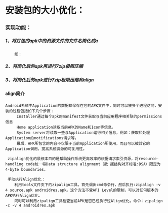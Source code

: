 # 安装包的大小优化：
### 实现功能：
##### 1、将打包的apk中的资源文件的文件名简化成a
        如：
##### 2、将简化后的apk再进行7zip极限压缩
##### 3、将简化后的apk进行7zip极限压缩和align


#### align简介
    Android系统中Application的数据都保存在它的APK文件中，同时可以被多个进程访问，安装的过程包括如下几个步骤：  
         Installer通过每个apk的manifest文件获取与当前应用程序相关联的permissions信息  
         Home application读取当前APK的Name和Icon等信息。  
         System server将读取一些与Application运行相关信息，例如：获取和处理Application的notifications请求等。  
         最后，APK所包含的内容不仅限于当前Application所使用，而且可以被其它的Application调用，提高系统资源的可复用性。  

     zipalign优化的最根本目的是帮助操作系统更高效率的根据请求索引资源，将resource-handling code统一将Data structure alignment（数 据结构对齐标准:DSA）限定为4-byte boundaries。  

     手动执行Align优化：  
        利用tools文件夹下的zipalign工具。首先调出cmd命令行，然后执行:zipalign -v 4 source.apk androidres.apk。这个方法不受API Level的限制，可以对任何版本的APK执行Align优化。  
        同时可以利用zipalign工具检查当前APK是否已经执行过Align优化。命令：zipalign -c -v 4 androidres.apk  
